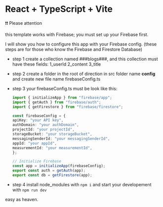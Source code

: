 # React + TypeScript + Vite

❗❗ Please attention

this template works with Firebase; you must set up your Firebase first.

I will show you how to configure this app with your Firebase config. (these steps are for those who know the Firebase and Firestore Database)


- step 1
  create a collection named ###blogs###, and this collection must have these fields:  1_userId 2_content 3_title

- step 2
  create a folder in the root of direction in src folder name **config** and create new file name firebaseConfig.ts

- step 3
  your firebaseConfig.ts must be look like this:

  ```ts
  import { initializeApp } from "firebase/app";
  import { getAuth } from "firebase/auth";
  import { getFirestore } from "firebase/firestore";

  const firebaseConfig = {
  apiKey: "your API key",
  authDomain: "your authDomain",
  projectId: "your projectId",
  storageBucket: "your storageBucket",
  messagingSenderId: "your messagingSenderId",
  appId: "your appId",
  measurementId: "your measurementId",
  };

  // Initialize Firebase
  const app = initializeApp(firebaseConfig);
  export const auth = getAuth(app);
  export const db = getFirestore(app);
  ```

- step 4
  install node_modules with ```npm i``` and start your developement with ```npm run dev```

easy as heaven.
